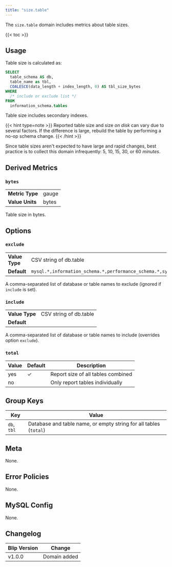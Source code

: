 ```yaml
---
title: "size.table"
---
```


The `size.table` domain includes metrics about table sizes.

{{< toc >}}

## Usage

Table size is calculated as:

```sql
SELECT
  table_schema AS db,
  table_name as tbl,
  COALESCE(data_length + index_length, 0) AS tbl_size_bytes
WHERE
  /* include or exclude list */
FROM
  information_schema.tables
```

Table size includes secondary indexes.

{{< hint type=note >}}
Reported table size and size _on disk_ can vary due to several factors.
If the difference is large, rebuild the table by performing a no-op schema change.
{{< /hint >}}

Since table sizes aren't expected to have large and rapid changes, best practice is to collect this domain infrequently: 5, 10, 15, 30, or 60 _minutes_.

## Derived Metrics

### `bytes`

| | |
|---|---|
|**Metric Type**|gauge|
|**Value Units**|bytes|

Table size in bytes.

## Options

### `exclude`

| | |
|---|---|
|**Value Type**|CSV string of db.table|
|**Default**|`mysql.*,information_schema.*,performance_schema.*,sys.*`|

A comma-separated list of database or table names to exclude (ignored if `include` is set).

### `include`

| | |
|---|---|
|**Value Type**|CSV string of db.table|
|**Default**||

A comma-separated list of database or table names to include (overrides option `exclude`).

### `total`

|Value|Default|Description|
|---|---|---|
|yes|&check;|Report size of all tables combined|
|no| |Only report tables individually|

## Group Keys

|Key|Value|
|---|---|
|`db`, `tbl`|Database and table name, or empty string for all tables (`total`)|

## Meta

None.

## Error Policies

None.

## MySQL Config

None.

## Changelog

|Blip Version|Change|
|------------|------|
|v1.0.0      |Domain added|
